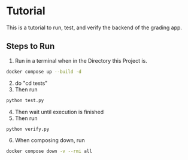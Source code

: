 # Tutorial

This is a tutorial to run, test, and verify the backend of the grading app.

## Steps to Run

1. Run in a terminal when in the Directory this Project is.

```bash
docker compose up --build -d
``` 
2. do "cd tests"
3. Then run 
```bash
python test.py
```
4. Then wait until execution is finished
5. Then run 
```bash
python verify.py
```
6. When composing down, run 
```bash
docker compose down -v --rmi all
```